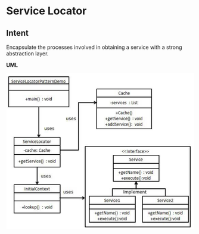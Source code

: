 # Service Locator 
## Intent
Encapsulate the processes involved in obtaining a service with a strong abstraction layer.




**UML**

![Service Locator UML Diagram](./src/main/resources/uml.jpg)